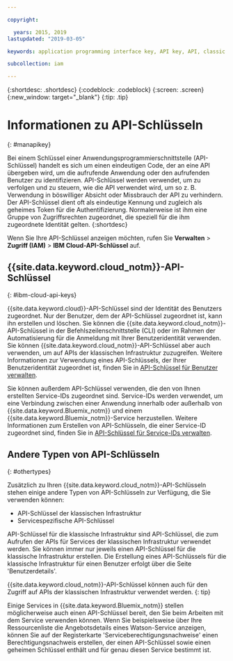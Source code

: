 ```yaml
---

copyright:

  years: 2015, 2019
lastupdated: "2019-03-05"

keywords: application programming interface key, API key, API, classic infrastructure API key, IBM Cloud API key

subcollection: iam

---
```


{:shortdesc: .shortdesc}
{:codeblock: .codeblock}
{:screen: .screen}
{:new_window: target="_blank"}
{:tip: .tip}

# Informationen zu API-Schlüsseln
{: #manapikey}

Bei einem Schlüssel einer Anwendungsprogrammierschnittstelle (API-Schlüssel) handelt es sich um einen eindeutigen Code, der an eine API übergeben wird, um die aufrufende Anwendung oder den aufrufenden Benutzer zu identifizieren. API-Schlüssel werden verwendet, um zu verfolgen und zu steuern, wie die API verwendet wird, um so z. B. Verwendung in böswilliger Absicht oder Missbrauch der API zu verhindern. Der API-Schlüssel dient oft als eindeutige Kennung und zugleich als geheimes Token für die Authentifizierung. Normalerweise ist ihm eine Gruppe von Zugriffsrechten zugeordnet, die speziell für die ihm zugeordnete Identität gelten.
{:shortdesc}

Wenn Sie Ihre API-Schlüssel anzeigen möchten, rufen Sie **Verwalten** > **Zugriff (IAM)** > **IBM Cloud-API-Schlüssel** auf.

## {{site.data.keyword.cloud_notm}}-API-Schlüssel
{: #ibm-cloud-api-keys}

{{site.data.keyword.cloud}}-API-Schlüssel sind der Identität des Benutzers zugeordnet. Nur der Benutzer, dem der API-Schlüssel zugeordnet ist, kann ihn erstellen und löschen. Sie können die {{site.data.keyword.cloud_notm}}-API-Schlüssel in der Befehlszeilenschnittstelle (CLI) oder im Rahmen der Automatisierung für die Anmeldung mit Ihrer Benutzeridentität verwenden. Sie können {{site.data.keyword.cloud_notm}}-API-Schlüssel aber auch verwenden, um auf APIs der klassischen Infrastruktur zuzugreifen. Weitere Informationen zur Verwendung eines API-Schlüssels, der Ihrer Benutzeridentität zugeordnet ist, finden Sie in [API-Schlüssel für Benutzer verwalten](/docs/iam?topic=iam-userapikey#userapikey).

Sie können außerdem API-Schlüssel verwenden, die den von Ihnen erstellten Service-IDs zugeordnet sind. Service-IDs werden verwendet, um eine Verbindung zwischen einer Anwendung innerhalb oder außerhalb von {{site.data.keyword.Bluemix_notm}} und einem {{site.data.keyword.Bluemix_notm}}-Service herzustellen. Weitere Informationen zum Erstellen von API-Schlüsseln, die einer Service-ID zugeordnet sind, finden Sie in [API-Schlüssel für Service-IDs verwalten](/docs/iam?topic=iam-serviceidapikeys#serviceidapikeys).

## Andere Typen von API-Schlüsseln
{: #othertypes}

Zusätzlich zu Ihren {{site.data.keyword.cloud_notm}}-API-Schlüsseln stehen einige andere Typen von API-Schlüsseln zur Verfügung, die Sie verwenden können:

* API-Schlüssel der klassischen Infrastruktur
* Servicespezifische API-Schlüssel

API-Schlüssel für die klassische Infrastruktur sind API-Schlüssel, die zum Aufrufen der APIs für Services der klassischen Infrastruktur verwendet werden. Sie können immer nur jeweils einen API-Schlüssel für die klassische Infrastruktur erstellen. Die Erstellung eines API-Schlüssels für die klassische Infrastruktur für einen Benutzer erfolgt über die Seite 'Benutzerdetails'.

{{site.data.keyword.cloud_notm}}-API-Schlüssel können auch für den Zugriff auf APIs der klassischen Infrastruktur verwendet werden.
{: tip}

Einige Services in {{site.data.keyword.Bluemix_notm}} stellen möglicherweise auch einen API-Schlüssel bereit, den Sie beim Arbeiten mit dem Service verwenden können. Wenn Sie beispielsweise über Ihre Ressourcenliste die Angebotsdetails eines Watson-Service anzeigen, können Sie auf der Registerkarte 'Serviceberechtigungsnachweise' einen Berechtigungsnachweis erstellen, der einen API-Schlüssel sowie einen geheimen Schlüssel enthält und für genau diesen Service bestimmt ist.
